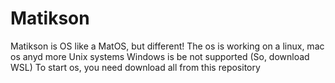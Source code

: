 # Matikson
Matikson is OS like a MatOS, but different!
The os is working on a linux, mac os anyd more Unix systems
Windows is be not supported (So, download WSL)
To start os, you need download all from this repository 
